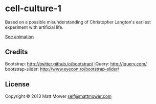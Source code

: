 # cell-culture-1

Based on a possible misunderstanding of Christopher Langton's earliest experiment
with artificial life.

[See animation](http://htmlpreview.github.com/?./src/cell_culture_1/index.html)

## Credits

Bootstrap: http://twitter.github.io/bootstrap/
jQuery: http://jquery.com/
bootstrap-slider: http://www.eyecon.ro/bootstrap-slider/


## License

Copyright © 2013 Matt Mower <self@mattmower.com>
